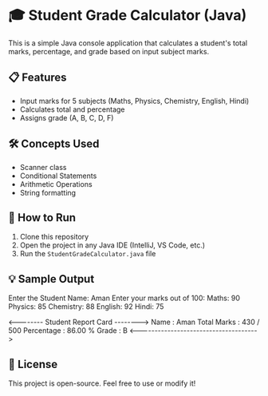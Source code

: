 # 🎓 Student Grade Calculator (Java)

This is a simple Java console application that calculates a student's total marks, percentage, and grade based on input subject marks.

## 📋 Features
- Input marks for 5 subjects (Maths, Physics, Chemistry, English, Hindi)
- Calculates total and percentage
- Assigns grade (A, B, C, D, F)

## 🛠 Concepts Used
- Scanner class
- Conditional Statements
- Arithmetic Operations
- String formatting

## 🚀 How to Run
1. Clone this repository
2. Open the project in any Java IDE (IntelliJ, VS Code, etc.)
3. Run the `StudentGradeCalculator.java` file

## 💡 Sample Output
Enter the Student Name: Aman
Enter your marks out of 100:
Maths: 90
Physics: 85
Chemistry: 88
English: 92
Hindi: 75

<-------- Student Report Card -------->
Name : Aman
Total Marks : 430 / 500
Percentage : 86.00 %
Grade : B
<------------------------------------->


## 📄 License
This project is open-source. Feel free to use or modify it!
